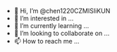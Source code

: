 - 👋 Hi, I’m @chen1220CZMISIiKUN
- 👀 I’m interested in ...
- 🌱 I’m currently learning ...
- 💞️ I’m looking to collaborate on ...
- 📫 How to reach me ...

<!---
chen1220CZMISIiKUN/chen1220CZMISIiKUN is a ✨ special ✨ repository because its `README.md` (this file) appears on your GitHub profile.
You can click the Preview link to take a look at your changes.
--->
